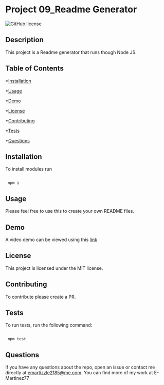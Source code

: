 # Project 09_Readme Generator

![GitHub license](https://img.shields.io/badge/license-MIT-blue.svg)

## Description

This project is a Readme generator that runs though Node JS.

## Table of Contents

\*[Installation](#installation)

\*[Usage](#usage)

\*[Demo](#demo)

\*[License](#license)

\*[Contributing](#contributing)

\*[Tests](#tests)

\*[Questions](#tests)

## Installation

To install modules run

```

 npm i

```

## Usage

Please feel free to use this to create your own README files.

## Demo

A video demo can be viewed using this [link](https://drive.google.com/file/d/1Iv7Pz9Qfbpv1SGlum2TIs8LZsoxP-TKJ/view?usp=sharing)

## License

This project is licensed under the MIT license.

## Contributing

To contribute please create a PR.

## Tests

To run tests, run the following command:

```

 npm test

```

## Questions

If you have any questions about the repo, open an issue or contact me directly at emartizzle2185@me.com.
You can find more of my work at E-Martinez77
